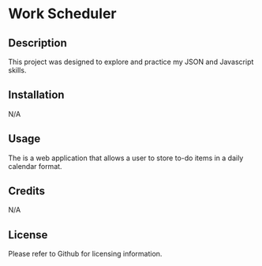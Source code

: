 # Work Scheduler


## Description

This project was designed to explore and practice my JSON and Javascript skills.

## Installation

N/A

## Usage

The is a web application that allows a user to store to-do items in a daily calendar format.

## Credits

N/A

## License

Please refer to Github for licensing information.
